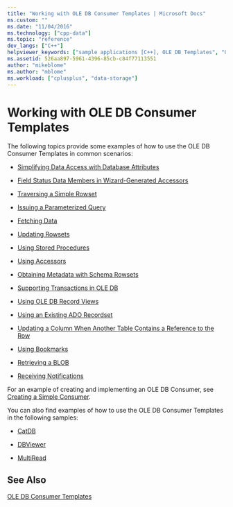 ```yaml
---
title: "Working with OLE DB Consumer Templates | Microsoft Docs"
ms.custom: ""
ms.date: "11/04/2016"
ms.technology: ["cpp-data"]
ms.topic: "reference"
dev_langs: ["C++"]
helpviewer_keywords: ["sample applications [C++], OLE DB Templates", "OLE DB consumer templates, about consumer templates"]
ms.assetid: 526aa897-5961-4396-85cb-c84f77113551
author: "mikeblome"
ms.author: "mblome"
ms.workload: ["cplusplus", "data-storage"]
---
```

# Working with OLE DB Consumer Templates
The following topics provide some examples of how to use the OLE DB Consumer Templates in common scenarios:  
  
-   [Simplifying Data Access with Database Attributes](../../data/oledb/simplifying-data-access-with-database-attributes.md)  
  
-   [Field Status Data Members in Wizard-Generated Accessors](../../data/oledb/field-status-data-members-in-wizard-generated-accessors.md)  
  
-   [Traversing a Simple Rowset](../../data/oledb/traversing-a-simple-rowset.md)  
  
-   [Issuing a Parameterized Query](../../data/oledb/issuing-a-parameterized-query.md)  
  
-   [Fetching Data](../../data/oledb/fetching-data.md)  
  
-   [Updating Rowsets](../../data/oledb/updating-rowsets.md)  
  
-   [Using Stored Procedures](../../data/oledb/using-stored-procedures.md)  
  
-   [Using Accessors](../../data/oledb/using-accessors.md)  
  
-   [Obtaining Metadata with Schema Rowsets](../../data/oledb/obtaining-metadata-with-schema-rowsets.md)  
  
-   [Supporting Transactions in OLE DB](../../data/oledb/supporting-transactions-in-ole-db.md)  
  
-   [Using OLE DB Record Views](../../data/oledb/using-ole-db-record-views.md)  
  
-   [Using an Existing ADO Recordset](../../data/oledb/using-an-existing-ado-recordset.md)  
  
-   [Updating a Column When Another Table Contains a Reference to the Row](../../data/oledb/updating-a-column-when-another-table-contains-a-reference-to-the-row.md)  
  
-   [Using Bookmarks](../../data/oledb/using-bookmarks.md)  
  
-   [Retrieving a BLOB](../../data/oledb/retrieving-a-blob.md)  
  
-   [Receiving Notifications](../../data/oledb/receiving-notifications.md)  
  
 For an example of creating and implementing an OLE DB Consumer, see [Creating a Simple Consumer](../../data/oledb/creating-an-ole-db-consumer.md).  
  
 You can also find examples of how to use the OLE DB Consumer Templates in the following samples:  
  
-   [CatDB](https://msdn.microsoft.com/003d516b-2bf6-444e-8be5-4ebaa0b66046)  
  
-   [DBViewer](https://msdn.microsoft.com/07620f99-c347-4d09-9ebc-2459e8049832)  
  
-   [MultiRead](https://msdn.microsoft.com/21459014-4409-413c-b826-a41f0413be61)  
  
## See Also  
 [OLE DB Consumer Templates](../../data/oledb/ole-db-consumer-templates-cpp.md)